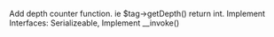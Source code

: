 Add depth counter function. ie $tag->getDepth() return int.
Implement Interfaces: Serializeable, 
Implement __invoke()